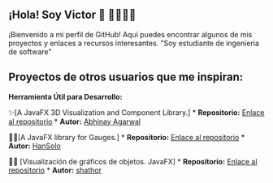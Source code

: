 ## ¡Hola! Soy Victor 👋 👨‍💻👩‍🎓
¡Bienvenido a mi perfil de GitHub! Aquí puedes encontrar algunos de mis proyectos y enlaces a recursos interesantes. "Soy estudiante de ingenieria de software"

## Proyectos de otros usuarios que me inspiran:

**Herramienta Útil para Desarrollo:**

✨[A JavaFX 3D Visualization and Component Library.]
    * **Repositorio:** [Enlace al repositorio](https://github.com/FXyz/FXyz)
    * **Autor:** [Abhinay Agarwal](https://github.com/abhinayagarwal)

🤠🔫[A JavaFX library for Gauges.]
    * **Repositorio:** [Enlace al repositorio](https://github.com/HanSolo/Medusa)
    * **Autor:** [HanSolo](https://github.com/HanSolo)

👨‍💻 [Visualización de gráficos de objetos. JavaFX]
    * **Repositorio:** [Enlace al repositorio](https://github.com/Nurtak/ObjectGraphVisualization)
    * **Autor:** [shathor](https://github.com/shathor)


    
<!--
**Vichugo02-ai/Vichugo02-ai** is a ✨ _special_ ✨ repository because its `README.md` (this file) appears on your GitHub profile.

Here are some ideas to get you started:

- 🔭 I’m currently working on ...
- 🌱 I’m currently learning ...
- 👯 I’m looking to collaborate on ...
- 🤔 I’m looking for help with ...
- 💬 Ask me about ...
- 📫 How to reach me: ...
- 😄 Pronouns: ...
- ⚡ Fun fact: ...
-->
